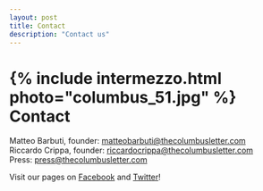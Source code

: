 ```yaml
---
layout: post
title: Contact
description: "Contact us"
---
```

{% include intermezzo.html photo="columbus_51.jpg" %}
Contact
=======


Matteo Barbuti, founder: <a href="mailto:matteobarbuti@thecolumbusletter.com">matteobarbuti@thecolumbusletter.com</a><br>
Riccardo Crippa, founder: <a href="mailto:riccardocrippa@thecolumbusletter.com">riccardocrippa@thecolumbusletter.com</a><br>
Press: <a href="mailto:press@thecolumbusletter.com" >press@thecolumbusletter.com</a>

Visit our pages on <a 
href="https://www.facebook.com/The-Columbus-Letter-172043719867402/" 
target="_blank">Facebook</a> and <a 
href="https://twitter.com/Columbus_Letter" target="_blank">Twitter</a>!
